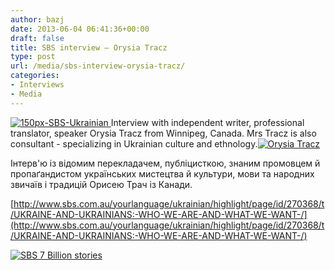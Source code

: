 ```yaml
---
author: bazj
date: 2013-06-04 06:41:36+00:00
draft: false
title: SBS interview – Orysia Tracz
type: post
url: /media/sbs-interview-orysia-tracz/
categories:
- Interviews
- Media
---
```


[![150px-SBS-Ukrainian](http://www.ozeukes.com/wp-content/uploads/2013/04/150px-SBS-Ukrainian.jpg)
](http://www.ozeukes.com/wp-content/uploads/2013/04/150px-SBS-Ukrainian.jpg)Interview with independent writer, professional translator, speaker Orysia Tracz from Winnipeg, Canada. Mrs Tracz is also consultant - specializing in Ukrainian culture and ethnology.[![Orysia Tracz](http://www.ozeukes.com/wp-content/uploads/2013/06/Orysia-Tracz.jpg)
](http://www.ozeukes.com/wp-content/uploads/2013/06/Orysia-Tracz.jpg)

Інтерв'ю із відомим перекладачем, публіцисткою, знаним промовцем й пропаґандистом українських мистецтва й культури, мови та народних звичаїв і традицій Орисею Трач із Канади.



[http://www.sbs.com.au/yourlanguage/ukrainian/highlight/page/id/270368/t/UKRAINE-AND-UKRAINIANS:-WHO-WE-ARE-AND-WHAT-WE-WANT-/](http://www.sbs.com.au/yourlanguage/ukrainian/highlight/page/id/270368/t/UKRAINE-AND-UKRAINIANS:-WHO-WE-ARE-AND-WHAT-WE-WANT-/)



[![SBS 7 Billion stories](http://www.ozeukes.com/wp-content/uploads/2012/11/SBS-7-Billion-stories2.jpg)
](www.sbs.com.au/yourlanguage/ukrainian)

